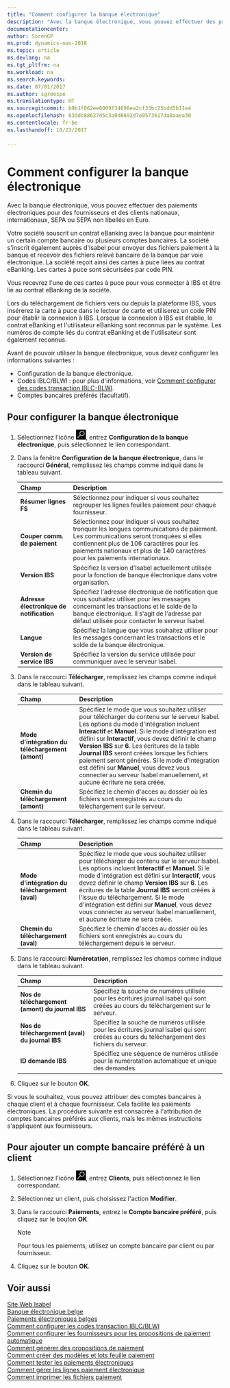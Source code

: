 ```yaml
---
title: "Comment configurer la banque électronique"
description: "Avec la banque électronique, vous pouvez effectuer des paiements électroniques pour des fournisseurs et des clients nationaux, internationaux, SEPA ou SEPA non libellés en Euro."
documentationcenter: 
author: SorenGP
ms.prod: dynamics-nav-2018
ms.topic: article
ms.devlang: na
ms.tgt_pltfrm: na
ms.workload: na
ms.search.keywords: 
ms.date: 07/01/2017
ms.author: sgroespe
ms.translationtype: HT
ms.sourcegitcommit: b9b1f062ee6009f34698ea2cf33bc25bdd5b11e4
ms.openlocfilehash: 63ddc88627d5c3a9d6692d7e9573617da8aaea30
ms.contentlocale: fr-be
ms.lasthandoff: 10/23/2017

---
```

# <a name="how-to-set-up-electronic-banking"></a>Comment configurer la banque électronique
Avec la banque électronique, vous pouvez effectuer des paiements électroniques pour des fournisseurs et des clients nationaux, internationaux, SEPA ou SEPA non libellés en Euro.  

Votre société souscrit un contrat eBanking avec la banque pour maintenir un certain compte bancaire ou plusieurs comptes bancaires. La société s'inscrit également auprès d'Isabel pour envoyer des fichiers paiement à la banque et recevoir des fichiers relevé bancaire de la banque par voie électronique. La société reçoit ainsi des cartes à puce liées au contrat eBanking. Les cartes à puce sont sécurisées par code PIN.  

Vous recevrez l'une de ces cartes à puce pour vous connecter à IBS et être lié au contrat eBanking de la société.  

Lors du téléchargement de fichiers vers ou depuis la plateforme IBS, vous insérerez la carte à puce dans le lecteur de carte et utiliserez un code PIN pour établir la connexion à IBS. Lorsque la connexion à IBS est établie, le contrat eBanking et l'utilisateur eBanking sont reconnus par le système. Les numéros de compte liés du contrat eBanking et de l'utilisateur sont également reconnus.  

Avant de pouvoir utiliser la banque électronique, vous devez configurer les informations suivantes :  

- Configuration de la banque électronique.  
- Codes IBLC/BLWI : pour plus d'informations, voir [Comment configurer des codes transaction IBLC-BLWI](how-to-set-up-iblc-blwi-transaction-codes.md).  
- Comptes bancaires préférés (facultatif).  

## <a name="to-set-up-electronic-banking"></a>Pour configurer la banque électronique  

1.  Sélectionnez l'icône ![Rechercher une page ou un état](../../media/ui-search/search_small.png "icône Rechercher une page ou un état"), entrez **Configuration de la banque électronique**, puis sélectionnez le lien correspondant.  
2.  Dans la fenêtre **Configuration de la banque électronique**, dans le raccourci **Général**, remplissez les champs comme indiqué dans le tableau suivant.   

    |Champ|Description|  
    |---------------------------------|---------------------------------------|  
    |**Résumer lignes FS**|Sélectionnez pour indiquer si vous souhaitez regrouper les lignes feuilles paiement pour chaque fournisseur.|  
    |**Couper comm. de paiement**|Sélectionnez pour indiquer si vous souhaitez tronquer les longues communications de paiement. Les communications seront tronquées si elles contiennent plus de 106 caractères pour les paiements nationaux et plus de 140 caractères pour les paiements internationaux.|  
    |**Version IBS**|Spécifiez la version d'Isabel actuellement utilisée pour la fonction de banque électronique dans votre organisation.|  
    |**Adresse électronique de notification**|Spécifiez l'adresse électronique de notification que vous souhaitez utiliser pour les messages concernant les transactions et le solde de la banque électronique. Il s'agit de l'adresse par défaut utilisée pour contacter le serveur Isabel.|  
    |**Langue**|Spécifiez la langue que vous souhaitez utiliser pour les messages concernant les transactions et le solde de la banque électronique.|  
    |**Version de service IBS**|Spécifiez la version du service utilisée pour communiquer avec le serveur Isabel.|  

3.  Dans le raccourci **Télécharger**, remplissez les champs comme indiqué dans le tableau suivant.   

    |Champ|Description|  
    |---------------------------------|---------------------------------------|  
    |**Mode d'intégration du téléchargement (amont)**|Spécifiez le mode que vous souhaitez utiliser pour télécharger du contenu sur le serveur Isabel. Les options du mode d'intégration incluent **Interactif** et **Manuel**. Si le mode d'intégration est défini sur **Interactif**, vous devez définir le champ **Version IBS** sur **6**. Les écritures de la table **Journal IBS** seront créées lorsque les fichiers paiement seront générés. Si le mode d'intégration est défini sur **Manuel**, vous devez vous connecter au serveur Isabel manuellement, et aucune écriture ne sera créée.|  
    |**Chemin du téléchargement (amont)**|Spécifiez le chemin d'accès au dossier où les fichiers sont enregistrés au cours du téléchargement sur le serveur.|  

4.  Dans le raccourci **Télécharger**, remplissez les champs comme indiqué dans le tableau suivant.   

    |Champ|Description|  
    |---------------------------------|---------------------------------------|  
    |**Mode d'intégration du téléchargement (aval)**|Spécifiez le mode que vous souhaitez utiliser pour télécharger du contenu sur le serveur Isabel. Les options incluent **Interactif** et **Manuel**. Si le mode d'intégration est défini sur **Interactif**, vous devez définir le champ **Version IBS** sur **6**. Les écritures de la table **Journal IBS** seront créées à l'issue du téléchargement. Si le mode d'intégration est défini sur **Manuel**, vous devez vous connecter au serveur Isabel manuellement, et aucune écriture ne sera créée.|  
    |**Chemin du téléchargement (aval)**|Spécifiez le chemin d'accès au dossier où les fichiers sont enregistrés au cours du téléchargement depuis le serveur.|  

5.  Dans le raccourci **Numérotation**, remplissez les champs comme indiqué dans le tableau suivant.   

    |Champ|Description|  
    |---------------------------------|---------------------------------------|  
    |**Nos de téléchargement (amont) du journal IBS**|Spécifiez la souche de numéros utilisée pour les écritures journal Isabel qui sont créées au cours du téléchargement sur le serveur.|  
    |**Nos de téléchargement (aval) du journal IBS**|Spécifiez la souche de numéros utilisée pour les écritures journal Isabel qui sont créées au cours du téléchargement des fichiers du serveur.|  
    |**ID demande IBS**|Spécifiez une séquence de numéros utilisée pour la numérotation automatique et unique des demandes.|  

6.  Cliquez sur le bouton **OK**.  

Si vous le souhaitez, vous pouvez attribuer des comptes bancaires à chaque client et à chaque fournisseur. Cela facilite les paiements électroniques. La procédure suivante est consacrée à l'attribution de comptes bancaires préférés aux clients, mais les mêmes instructions s'appliquent aux fournisseurs.  

## <a name="to-add-a-preferred-bank-account-to-a-customer"></a>Pour ajouter un compte bancaire préféré à un client  

1.  Sélectionnez l'icône ![Rechercher une page ou un état](../../media/ui-search/search_small.png "icône Rechercher une page ou un état"), entrez **Clients**, puis sélectionnez le lien correspondant.  
2.  Sélectionnez un client, puis choisissez l'action **Modifier**.  
3.  Dans le raccourci **Paiements**, entrez le **Compte bancaire préféré**, puis cliquez sur le bouton **OK**.  

    > [!NOTE]  
    >  Pour tous les paiements, utilisez un compte bancaire par client ou par fournisseur.  

4.  Cliquez sur le bouton **OK**.  

## <a name="see-also"></a>Voir aussi  
 [Site Web Isabel](http://go.microsoft.com/fwlink/?LinkId=210323)   
 [Banque électronique belge](belgian-electronic-banking.md)   
 [Paiements électroniques belges](belgian-electronic-payments.md)   
 [Comment configurer les codes transaction IBLC/BLWI](how-to-set-up-iblc-blwi-transaction-codes.md)   
 [Comment configurer les fournisseurs pour les propositions de paiement automatique](how-to-set-up-vendors-for-automatic-payment-suggestions.md)   
 [Comment générer des propositions de paiement](how-to-generate-payment-suggestions.md)   
 [Comment créer des modèles et lots feuille paiement](how-to-create-payment-journal-templates-and-batches.md)   
 [Comment tester les paiements électroniques](how-to-test-electronic-payments.md)   
 [Comment gérer les lignes paiement électronique](how-to-manage-electronic-payment-lines.md)   
 [Comment imprimer les fichiers paiement](how-to-print-payment-files.md)

